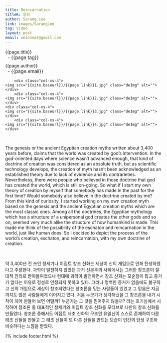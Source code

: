 ```yaml
---
title: Reincarnation
titleK: 윤회
author: Sarang Lee
link: images/SarangLee
tag: Video
layout: post
email: onionmat@gmail.com
---	
```


<div class="container">

<div class="deDep">
{{page.title}}<br>
<p style="font-size:15px; margin:0px; padding:0px 0px 0px 8px; margin:0px 0px 8px 0px;">- {{page.tag}}</p>
{{page.author}}<br>
<p style="font-size:15px; margin:0px; padding:0px 0px 0px 8px;">- {{page.email}}</p>
</div>


<div class="row" class="imgcolor">
	
		<div class="col-xs-4">
	<img src="{{site.baseurl}}/{{page.link}}1.jpg" class="deImg" alt=""></div>
		<div class="col-xs-4">
	<img src="{{site.baseurl}}/{{page.link}}2.jpg" class="deImg" alt=""></div>
	<div class="col-xs-4">
	<img src="{{site.baseurl}}/{{page.link}}3.jpg" class="deImg" alt=""></div>
		<div class="col-xs-4">
	<img src="{{site.baseurl}}/{{page.link}}4.jpg" class="deImg" alt=""></div>
	
</div>
<br>

<div class="det lato">



The genesis or the ancient Egyptian creation myths written about 3,400 years before, claims that the world was created by god’s intervention. In the god-oriented days where science wasn’t advanced enough, that kind of doctrine of creation was considered as an absolute truth, but as scientific technology develops, the creation of myth hasn’t been acknowledged as an established theory due to lack of evidence and its contrarieties. Nevertheless, there were people who believed in those doctrine that god has created the world, which is still on-going. So what if I start my own theory of creation by myself that somebody has made in the past for the first time? Would somebody also believe in the doctrine created by me? From this kind of curiosity, I started working on my own creation myth based on the genesis and the ancient Egyptian creation myths which are the most classic ones. Among all the doctrines, the Egyptian mythology which has a structure of a unipersonal god creates the other gods and so on, seemed very much alike the structure of how humankind is made. This made me think of the possibility of the eschaton and reincarnation in the world, just like human does. So I decided to depict the process of the world’s creation, eschaton, and reincarnation, with my own doctrine of creation.
 


</div>

<br>

<div class="noto">

약 3,400년 전 쓰인 창세기나 이집트 창조 신화는 세상이 신의 개입으로 인해 탄생하였다고 주장한다. 과학이 발전하지 않았던 과거 신본주의 사회에서는 그러한 창조론이 절대적 진리로 받아들여졌으나 현대에 과학이 발전하면서 창조 신화는 모순점이 많고 증거가 없다는 이유로 정설로 인정되지 못하고 있다. 그러나 명백한 증거가 없음에도 불구하고 신의 개입으로 세상이 창조되었다는 창조론을 믿는 사람들이 있었고 그 믿음은 지금까지도 많은 사람들에게 이어지고 있다. 처음 누군가가 생각해냈을 그 창조론을 내가 시작이 되어 만들어 보면 어떨까? 누군가는 그 것을 믿어주지 않을까? 라는 호기심에서 시작하여 창조론 중 대표적인 창세기와 이집트 창조 신화를 모티브로 나만의 창조 신화를 만들었다. 창조론 중에서도 이집트 태초 신화의 구조인 유일신이 스스로 존재하여 다른 태초 신들을 만들고 그 태초 신들이 또 다른 신들을 만드는 모습이 인간의 탄생 구조와 비슷하다는 느낌을 받았다.


</div>
 {% include footer.html %}
